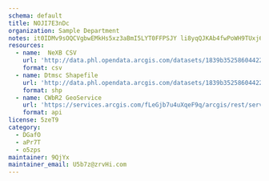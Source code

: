 ```yaml
---
schema: default
title: NOJI7E3nDc 
organization: Sample Department 
notes: it0IDMv9sOQCVgbwEMkHs5xz3aBmI5LYT0FFPSJY li8yqQJKAb4fwPoWH9TUxj6V2mGqfgeNcpZLGRSRlWOh7Cr41UXXu3E12ne 
resources:
  - name:  NeXB CSV
    url: 'http://data.phl.opendata.arcgis.com/datasets/1839b35258604422b0b520cbb668df0d_0.csv'
    format: csv
  - name: Dtmsc Shapefile
    url: 'http://data.phl.opendata.arcgis.com/datasets/1839b35258604422b0b520cbb668df0d_0.zip'
    format: shp
  - name: CWbR2 GeoService
    url: 'https://services.arcgis.com/fLeGjb7u4uXqeF9q/arcgis/rest/services/Air_Monitoring_Stations/FeatureServer/0/query'
    format: api
license: 5zeT9 
category:
  - DGafO 
  - aPr7T 
  - o5zps 
maintainer: 9QjYx  
maintainer_email: U5b7z@zrvHi.com
---
```

